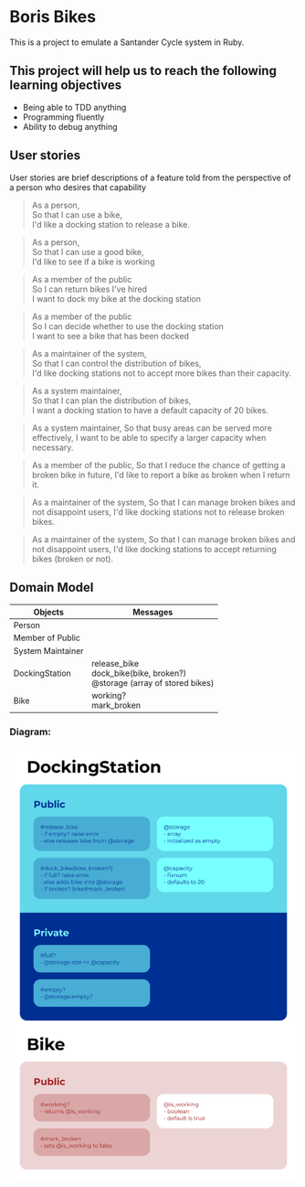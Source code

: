 # Boris Bikes

This is a project to emulate a Santander Cycle system in Ruby.

## This project will help us to reach the following learning objectives
- Being able to TDD anything
- Programming fluently
- Ability to debug anything

## User stories

User stories are brief descriptions of a feature told from the perspective of a person who desires that capability

> As a person,  
>  So that I can use a bike,  
> I'd like a docking station to release a bike.

> As a person,  
> So that I can use a good bike,  
> I'd like to see if a bike is working

> As a member of the public  
> So I can return bikes I've hired  
> I want to dock my bike at the docking station

> As a member of the public  
> So I can decide whether to use the docking station  
> I want to see a bike that has been docked

> As a maintainer of the system,  
> So that I can control the distribution of bikes,  
> I'd like docking stations not to accept more bikes than their capacity.

> As a system maintainer,  
> So that I can plan the distribution of bikes,  
> I want a docking station to have a default capacity of 20 bikes.

> As a system maintainer,
> So that busy areas can be served more effectively,
> I want to be able to specify a larger capacity when necessary.

> As a member of the public,
> So that I reduce the chance of getting a broken bike in future,
> I'd like to report a bike as broken when I return it.

> As a maintainer of the system,
> So that I can manage broken bikes and not disappoint users,
> I'd like docking stations not to release broken bikes.

> As a maintainer of the system,
> So that I can manage broken bikes and not disappoint users,
> I'd like docking stations to accept returning bikes (broken or not).


## Domain Model

Objects | Messages
---------|----------
 Person | 
 Member of Public | 
 System Maintainer | 
 DockingStation | release_bike <br> dock_bike(bike, broken?) <br> @storage (array of stored bikes) <br>
 Bike | working? <br> mark_broken

### Diagram:

 ![diagram](./images/domain_model_diagram.png)